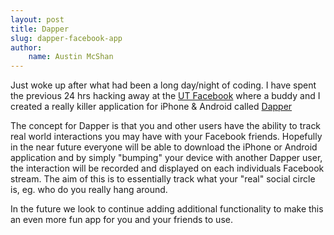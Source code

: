 ```yaml
---
layout: post
title: Dapper
slug: dapper-facebook-app
author:
    name: Austin McShan
---
```

Just woke up after what had been a long day/night of coding. I have spent the previous 24 hrs hacking away at the [UT Facebook](http://www.facebook.com/event.php?eid=105307436194503 "UT Facebook Hackathon") where a buddy and I created a really killer application for iPhone & Android called [Dapper](http://apps.facebook.com/mydapper/ "Dapper")

The concept for Dapper is that you and other users have the ability to track real world interactions you may have with your Facebook friends. Hopefully in the near future everyone will be able to download the iPhone or Android application and by simply "bumping" your device with another Dapper user, the interaction will be recorded and displayed on each individuals Facebook stream. The aim of this is to essentially track what your "real" social circle is, eg. who do you really hang around.

In the future we look to continue adding additional functionality to make this an even more fun app for you and your friends to use.